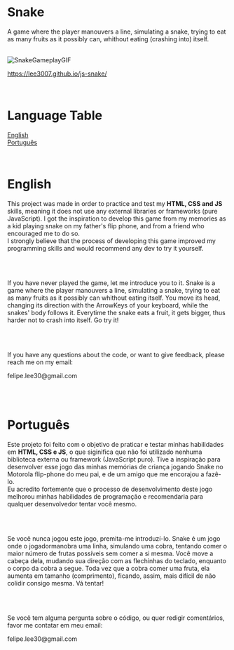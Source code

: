 
<h1 class="title">Snake</h1>
<p class="introduction"> A game where the player manouvers a line, simulating a snake, trying to eat as many fruits as it possibly can, whithout eating (crashing into) itself.</p>

<br/>  

<div class="container">  
 <img class="gif" alt="SnakeGameplayGIF" title="SnakeGameplayGIF" src="./assets/snakegameplay.gif" />
 
</div>

https://lee3007.github.io/js-snake/

<br/>  


# Language Table

<!-- * [English](#English)
* [Português](#Português) -->


<p class="languageTable">
    <a class="text" href="#English">English</a> <br/>
    <a class="text" href="#Português">Português</a>
</p>

<br/>  


# English

<p class="text">This project was made in order to practice and test my <b>HTML, CSS and JS</b> skills, meaning it does not use any external libraries or frameworks (pure JavaScript). I got the inspiration to develop this game from my memories as a kid playing snake on my father's flip phone, and from a friend who encouraged me to do so.<br/>   I strongly believe that the process of developing this game improved my programming skills and would recommend any dev to try it yourself.</p><br/>  <br/>  

<p class="text">If you have never played the game, let me introduce you to it. Snake is a game where the player manouvers a line, simulating a snake, trying to eat as many fruits as it possibly can whithout eating itself. You move its head, changing its direction with the ArrowKeys of your keyboard, while the snakes' body follows it. Everytime the snake eats a fruit, it gets bigger, thus harder not to crash into itself. <a src="https://lee3007.github.io/js-snake/">Go try it!</a></p><br/>  <br/> 

<p class="text">If you have any questions about the code, or want to give feedback, please reach me on my email:</p>
<p class="text">felipe.lee30@gmail.com<br/>  </p>


<br/>  <br/>  


# Português

<p class="text">Este projeto foi feito com o objetivo de praticar e testar minhas habilidades em <b>HTML, CSS e JS</b>, o que siginifica que não foi utilizado nenhuma biblioteca externa ou framework (JavaScript puro). Tive a inspiração para desenvolver esse jogo das minhas memórias de criança jogando Snake no Motorola flip-phone do meu pai, e de um amigo que me encorajou a fazê-lo.<br/>   Eu acredito fortemente que o processo de desenvolvimento deste jogo melhorou minhas habilidades de programação e recomendaria para qualquer desenvolvedor tentar você mesmo.</p><br/>  <br/>  

<p class="text">Se você nunca jogou este jogo, premita-me introduzí-lo. Snake é um jogo onde o jogadormanobra uma linha, simulando uma cobra, tentando comer o maior número de frutas possíveis sem comer a si mesma. Você move a cabeça dela, mudando sua direção com as flechinhas do teclado, enquanto o corpo da cobra a segue. Toda vez que a cobra comer uma fruta, ela aumenta em tamanho (comprimento), ficando, assim, mais difícil de não colidir consigo mesma. <a src="https://lee3007.github.io/js-snake/">Vá tentar!</a></p><br/>  <br/> 

<p class="text">Se você tem alguma pergunta sobre o código, ou quer redigir comentários, favor me contatar em meu email:</p>
<p class="text">felipe.lee30@gmail.com<br/>  </p>


<br/>  <br/>  
